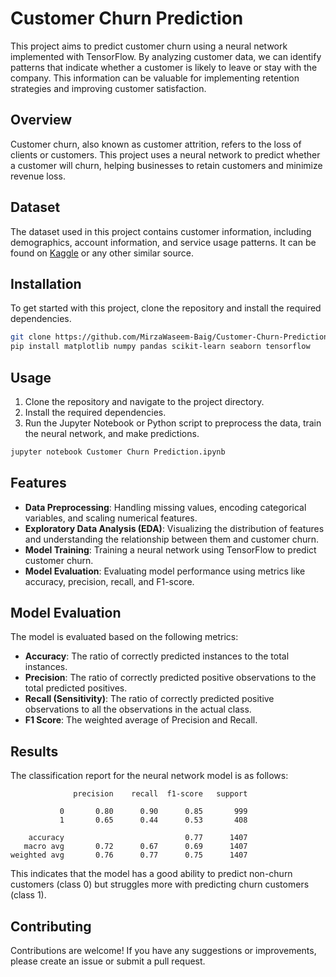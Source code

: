 # Customer Churn Prediction

This project aims to predict customer churn using a neural network implemented with TensorFlow. By analyzing customer data, we can identify patterns that indicate whether a customer is likely to leave or stay with the company. This information can be valuable for implementing retention strategies and improving customer satisfaction.

## Overview
Customer churn, also known as customer attrition, refers to the loss of clients or customers. This project uses a neural network to predict whether a customer will churn, helping businesses to retain customers and minimize revenue loss.

## Dataset
The dataset used in this project contains customer information, including demographics, account information, and service usage patterns. It can be found on [Kaggle](https://www.kaggle.com/blastchar/telco-customer-churn) or any other similar source.

## Installation
To get started with this project, clone the repository and install the required dependencies.

```bash
git clone https://github.com/MirzaWaseem-Baig/Customer-Churn-Prediction.git
pip install matplotlib numpy pandas scikit-learn seaborn tensorflow
```

## Usage
1. Clone the repository and navigate to the project directory.
2. Install the required dependencies.
3. Run the Jupyter Notebook or Python script to preprocess the data, train the neural network, and make predictions.

```bash
jupyter notebook Customer Churn Prediction.ipynb
```

## Features
- **Data Preprocessing**: Handling missing values, encoding categorical variables, and scaling numerical features.
- **Exploratory Data Analysis (EDA)**: Visualizing the distribution of features and understanding the relationship between them and customer churn.
- **Model Training**: Training a neural network using TensorFlow to predict customer churn.
- **Model Evaluation**: Evaluating model performance using metrics like accuracy, precision, recall, and F1-score.

## Model Evaluation
The model is evaluated based on the following metrics:
- **Accuracy**: The ratio of correctly predicted instances to the total instances.
- **Precision**: The ratio of correctly predicted positive observations to the total predicted positives.
- **Recall (Sensitivity)**: The ratio of correctly predicted positive observations to all the observations in the actual class.
- **F1 Score**: The weighted average of Precision and Recall.

## Results
The classification report for the neural network model is as follows:

```
              precision    recall  f1-score   support

           0       0.80      0.90      0.85       999
           1       0.65      0.44      0.53       408

    accuracy                           0.77      1407
   macro avg       0.72      0.67      0.69      1407
weighted avg       0.76      0.77      0.75      1407
```

This indicates that the model has a good ability to predict non-churn customers (class 0) but struggles more with predicting churn customers (class 1).

## Contributing
Contributions are welcome! If you have any suggestions or improvements, please create an issue or submit a pull request.
